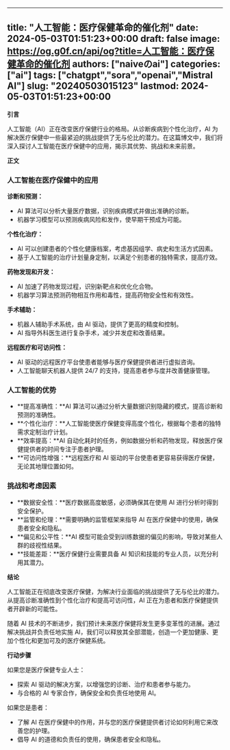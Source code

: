 
---
title: "人工智能：医疗保健革命的催化剂"
date: 2024-05-03T01:51:23+00:00
draft: false
image: https://og.g0f.cn/api/og?title=人工智能：医疗保健革命的催化剂
authors: ["naiveのai"]
categories: ["ai"]
tags: ["chatgpt","sora","openai","Mistral AI"]
slug: "20240503015123"
lastmod: 2024-05-03T01:51:23+00:00
---
**引言**

人工智能（AI）正在改变医疗保健行业的格局。从诊断疾病到个性化治疗，AI 为解决医疗保健中一些最紧迫的挑战提供了无与伦比的潜力。在这篇博文中，我们将深入探讨人工智能在医疗保健中的应用，揭示其优势、挑战和未来前景。

**正文**

### 人工智能在医疗保健中的应用

**诊断和预测：**

* AI 算法可以分析大量医疗数据，识别疾病模式并做出准确的诊断。
* 机器学习模型可以预测疾病风险和发作，使早期干预成为可能。

**个性化治疗：**

* AI 可以创建患者的个性化健康档案，考虑基因组学、病史和生活方式因素。
* 基于人工智能的治疗计划量身定制，以满足个别患者的独特需求，提高疗效。

**药物发现和开发：**

* AI 加速了药物发现过程，识别新靶点和优化化合物。
* 机器学习算法预测药物相互作用和毒性，提高药物安全性和有效性。

**手术辅助：**

* 机器人辅助手术系统，由 AI 驱动，提供了更高的精度和控制。
* AI 指导外科医生进行复杂手术，减少并发症和改善结果。

**远程医疗和可访问性：**

* AI 驱动的远程医疗平台使患者能够与医疗保健提供者进行虚拟咨询。
* 人工智能聊天机器人提供 24/7 的支持，提高患者参与度并改善健康管理。

### 人工智能的优势

* **提高准确性：**AI 算法可以通过分析大量数据识别隐藏的模式，提高诊断和预测的准确性。
* **个性化治疗：**人工智能使医疗保健变得高度个性化，根据每个患者的独特需求定制治疗计划。
* **效率提高：**AI 自动化耗时的任务，例如数据分析和药物发现，释放医疗保健提供者的时间专注于患者护理。
* **可访问性增强：**远程医疗和 AI 驱动的平台使患者更容易获得医疗保健，无论其地理位置如何。

### 挑战和考虑因素

* **数据安全性：**医疗数据高度敏感，必须确保其在使用 AI 进行分析时得到安全保护。
* **监管和伦理：**需要明确的监管框架来指导 AI 在医疗保健中的使用，确保患者安全和隐私。
* **偏见和公平性：**AI 模型可能会受到训练数据的偏见的影响，导致对某些人群的歧视性结果。
* **技能差距：**医疗保健行业需要具备 AI 知识和技能的专业人员，以充分利用其潜力。

**结论**

人工智能正在彻底改变医疗保健，为解决行业面临的挑战提供了无与伦比的潜力。从提高诊断准确性到个性化治疗和提高可访问性，AI 正在为患者和医疗保健提供者开辟新的可能性。

随着 AI 技术的不断进步，我们预计未来医疗保健将发生更多变革性的进展。通过解决挑战并负责任地实施 AI，我们可以释放其全部潜能，创造一个更加健康、更加个性化和更加可及的医疗保健系统。

**行动步骤**

如果您是医疗保健专业人士：

* 探索 AI 驱动的解决方案，以增强您的诊断、治疗和患者参与能力。
* 与合格的 AI 专家合作，确保安全和负责任地使用 AI。

如果您是患者：

* 了解 AI 在医疗保健中的作用，并与您的医疗保健提供者讨论如何利用它来改善您的护理。
* 倡导 AI 的道德和负责任的使用，确保患者安全和隐私。